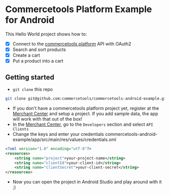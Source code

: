 # Commercetools Platform Example for Android

This Hello World project shows how to:
- [x] Connect to the [commercetools platform](http://dev.commercetools.io/) API with OAuth2
- [x] Search and sort products
- [x] Create a cart
- [x] Put a product into a cart

## Getting started
* `git clone` this repo
```bash
git clone git@github.com:commercetools/commercetools-android-example.git
```
* If you don't have a commercetools platform project yet, register at the [Merchant Center](https://admin.sphere.io/) and setup a project. If you add sample data, the app will work with that out of the box!
* In the [Merchant Center](https://admin.sphere.io/), go to the `Developers` section and select `API Clients`
* Change the keys and enter your credentials commercetools-android-example/app/src/main/res/values/credentials.xml
```xml
<?xml version="1.0" encoding="utf-8"?>
<resources>
    <string name="project">your-project-name</string>
    <string name="clientId">your-client-id</string>
    <string name="clientSecret">your-client-secret</string>
</resources>
```
* Now you can open the project in Android Studio and play around with it ;)

